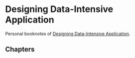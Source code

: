 # Designing Data-Intensive Application

Personal booknotes of [Designing Data-Intensive Application](https://www.amazon.com/Designing-Data-Intensive-Applications-Reliable-Maintainable/dp/1449373321/ref=sr_1_1?ie=UTF8&qid=1514058162&sr=8-1&keywords=designing+data+intensive+applications).

## Chapters
